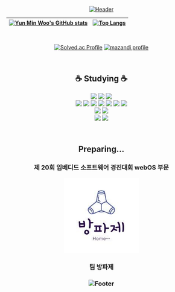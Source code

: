 <div align=center>

[![Header](https://capsule-render.vercel.app/api?type=waving&height=200&text=MinWoo&animation=fadeIn&fontAlign=80&fontAlignY=40&color=gradient)](https://github.com/ymw0407)

| [![Yun Min Woo's GitHub stats](https://github-readme-stats.vercel.app/api?username=ymw0407&theme=buefy&show_icons=true&hide_border=true)](https://github.com/ymw0407) | [![Top Langs](https://github-readme-stats.vercel.app/api/top-langs/?username=ymw0407&layout=compact&hide_border=true)](https://github.com/ymw0407) |
| ------------- | ------------- |

<br/>

[![Solved.ac Profile](http://mazassumnida.wtf/api/v2/generate_badge?boj=yun1211)](https://solved.ac/yun1211/)
[![mazandi profile](http://mazandi.herokuapp.com/api?handle=yun1211&theme=dark)](https://solved.ac/yun1211/)

<br/>

<h2>☕ Studying ☕</h2>
<p>
<a href="https://www.python.org/"><img src="https://img.shields.io/static/v1?style=for-the-badge&message=Python&color=3776AB&logo=Python&logoColor=FFFFFF&label="/></a>
<img src="https://img.shields.io/static/v1?style=for-the-badge&message=C&color=222222&logo=C&logoColor=A8B9CC&label="/>
<img src="https://img.shields.io/badge/c++-00599C?style=for-the-badge&logo=c%2B%2B&logoColor=white">
<br/>
<img src="https://img.shields.io/static/v1?style=for-the-badge&message=HTML5&color=E34F26&logo=HTML5&logoColor=FFFFFF&label="/>
<img src="https://img.shields.io/static/v1?style=for-the-badge&message=CSS3&color=1572B6&logo=CSS3&logoColor=FFFFFF&label="/>
<img src="https://img.shields.io/static/v1?style=for-the-badge&message=JavaScript&color=222222&logo=JavaScript&logoColor=F7DF1E&label="/>
<img src="https://img.shields.io/badge/PHP-777BB4?style=for-the-badge&logo=PHP&logoColor=white"/>
<img src="https://img.shields.io/static/v1?style=for-the-badge&message=React&color=222222&logo=React&logoColor=61DAFB&label="/>
<img src="https://img.shields.io/static/v1?style=for-the-badge&message=Node.js&color=339933&logo=Node.js&logoColor=FFFFFF&label="/>
<img src="https://img.shields.io/badge/express-000000?style=for-the-badge&logo=express&logoColor=white">
<br/>
<img src="https://img.shields.io/badge/mysql-4479A1?style=for-the-badge&logo=mysql&logoColor=white"/>
<img src="https://img.shields.io/badge/MongoDB-47A248?style=for-the-badge&logo=MongoDB&logoColor=white"/>
<br/>
<img src="https://img.shields.io/badge/Arduino-00979D?style=for-the-badge&logo=Arduino&logoColor=white"/>
<img src="https://img.shields.io/badge/Raspberry Pi-C51A4A?style=for-the-badge&logo=RaspberryPi&logoColor=white"/>
</p>

<br/>
  
<h2>Preparing...</h2>
<h3>제 20회 임베디드 소프트웨어 경진대회 webOS 부문</h3>
<a href="https://github.com/WebOS-KOSS" style="color:black">

![image](방파제.jpeg)
</a>
<h3>팀 방파제<h3>

![Footer](https://capsule-render.vercel.app/api?type=waving&color=auto&customColorList=4&height=200&section=footer)
  
</div>
